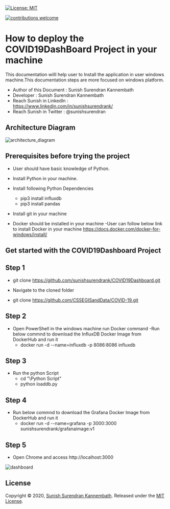 [![License: MIT](https://img.shields.io/badge/License-MIT-yellow.svg)](https://opensource.org/licenses/MIT)

[![contributions welcome](https://img.shields.io/static/v1.svg?label=Contributions&message=Welcome&color=0059b3&style=flat-square)](https://github.com/TheAlgorithms/Python/blob/master/CONTRIBUTING.md)&nbsp;

# How to deploy the COVID19DashBoard Project in your machine

This documentation willl help user to Install the application in user windows machine.This documentation steps are more focused on windows platform.

- Author of this Document : Sunish Surendran Kannembath
- Developer : Sunish Surendran Kannembath
- Reach Sunish in LinkedIn : https://www.linkedin.com/in/sunishsurendrank/
- Reach Sunish in Twitter : @sunishsurendran

## Architecture Diagram
![architecture_diagram](https://user-images.githubusercontent.com/12937248/80937891-815b4380-8df4-11ea-90c2-dd656815d7bd.png)

## Prerequisites before trying the project
- User should have basic knowledge of Python.

- Install Python in your machine.

- Install following Python Dependencies 
  - pip3 install influxdb
  - pip3 install pandas
  
- Install git in your machine
  
- Docker should be installed in your machine 
   -User can follow below link to install Docker in your machine
   https://docs.docker.com/docker-for-windows/install/

## Get started with the COVID19Dashboard Project
   
  ## Step 1
  
  - git clone https://github.com/sunishsurendrank/COVID19Dashboard.git
  
  - Navigate to the cloned folder
  
  - git clone https://github.com/CSSEGISandData/COVID-19.git

  ## Step 2

  - Open PowerShell in the windows machine run Docker command
  -Run below commnd to download the InfluxDB Docker Image from DockerHub and run it
    - docker run -d --name=influxdb -p 8086:8086  influxdb

  ## Step 3

  - Run the python Script
    - cd "\Python Script"
    - python loaddb.py

  ## Step 4
  - Run below commnd to download the Grafana Docker Image from DockerHub and run it
    - docker run -d --name=grafana -p 3000:3000 sunishsurendrank/grafanaimage:v1

  ## Step 5

  - Open Chrome and access http://localhost:3000

![dashboard](https://user-images.githubusercontent.com/12937248/80937013-fa589c00-8df0-11ea-8367-b98cc3d9d289.PNG)

 ## License
 Copyright © 2020, [Sunish Surendran Kannembath](https://github.com/sunishsurendrank). 
 Released under the [MIT License](LICENSE).
 





